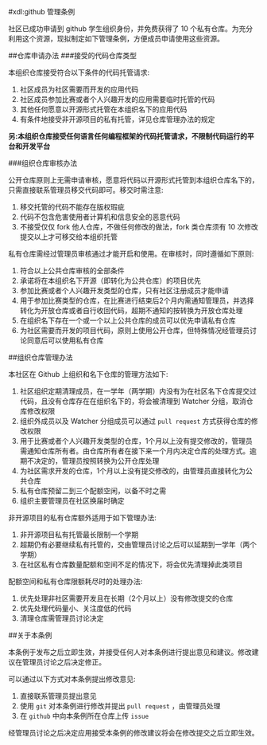 #xdl:github 管理条例

社区已成功申请到 github 学生组织身份，并免费获得了 10 个私有仓库。为充分利用这个资源，现拟制定如下管理条例，方便成员申请使用这些资源。

##仓库申请办法
###接受的代码仓库类型

本组织仓库接受符合以下条件的代码托管请求:

1. 社区成员为社区需要而开发的应用代码
2. 社区成员参加比赛或者个人兴趣开发的应用需要临时托管的代码
3. 其他任何愿意以开源形式托管在本组织名下的应用代码
4. 有条件地接受非开源项目的私有托管，详见仓库管理办法的规定

**另:本组织仓库接受任何语言任何编程框架的代码托管请求，不限制代码运行的平台和开发平台**

###组织仓库审核办法

公开仓库原则上无需申请审核，愿意将代码以开源形式托管到本组织仓库名下的，只需直接联系管理员移交代码即可。移交时需注意:

1. 移交托管的代码不能存在版权瑕疵
2. 代码不包含危害使用者计算机和信息安全的恶意代码
3. 不接受仅仅 fork 他人仓库，不做任何修改的做法，fork 类仓库须有 10 次修改提交以上才可移交给本组织托管

私有仓库需经过管理员审核通过才能开启和使用。在审核时，同时遵循如下原则:

1. 符合以上公共仓库审核的全部条件
2. 承诺将在本组织名下开源（即转化为公共仓库）的项目优先
3. 参加比赛或者个人兴趣开发类型的仓库，只有社区注册成员才能申请
4. 用于参加比赛类型的仓库，在比赛进行结束后2个月内需通知管理员，并选择转化为开放仓库或者自行收回代码，超期不通知的按转换为开放仓库处理
5. 在组织名下存在一个或一个以上公共仓库的成员可以优先申请私有仓库
6. 为社区需要而开发的项目代码，原则上使用公开仓库，但特殊情况经管理员讨论同意后可以使用私有仓库

##组织仓库管理办法

本社区在 Github 上组织和名下仓库的管理方法如下:

1. 社区组织定期清理成员，在一学年（两学期）内没有为在社区名下仓库提交过代码，且没有仓库存在在组织名下的，将会被清理到 Watcher 分组，取消仓库修改权限
2. 组织外成员以及 Watcher 分组成员可以通过 `pull request` 方式获得仓库的修改权限
3. 用于比赛或者个人兴趣开发类型的仓库，1个月以上没有提交修改的，管理员需通知仓库所有者。由仓库所有者在接下来一个月内决定仓库的处理方式。逾期不决定的，管理员按照转换为公开仓库处理
4. 为社区需求开发的仓库，1个月以上没有提交修改的，由管理员直接转化为公共仓库
5. 私有仓库预留二到三个配额空闲，以备不时之需
6. 组织主要管理员在社区换届时确定

非开源项目的私有仓库额外适用于如下管理办法:

1. 非开源项目私有托管最长限制一个学期
2. 超期仍有必要继续私有托管的，交由管理员讨论之后可以延期到一学年（两个学期）
3. 在社区私有仓库数量配额和空间不足的情况下，将会优先清理掉此类项目

配额空间和私有仓库限额耗尽时的处理办法:

1. 优先处理非社区需要开发且在长期（2个月以上）没有修改提交的仓库
2. 优先处理代码量小、关注度低的代码
3. 清理仓库需管理员讨论决定

##关于本条例

本条例于发布之后立即生效，并接受任何人对本条例进行提出意见和建议。修改建议在管理员讨论之后决定修正。

可以通过以下方式对本条例提出修改意见:

1. 直接联系管理员提出意见
2. 使用 `git` 对本条例进行修改并提出 `pull request` ，由管理员处理
3. 在 `github` 中向本条例所在仓库上传 `issue` 

经管理员讨论之后决定应用接受本条例的修改建议将会在修改提交之后立即生效。









